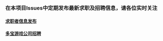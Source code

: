 ### 在本项目Issues中定期发布最新求职及招聘信息，请各位实时关注
#### [求职者信息发布](https://github.com/lixiaolong2114/jobs/issues/2)
#### [多宝游戏公司招聘](https://github.com/lixiaolong2114/jobs/issues/1)

